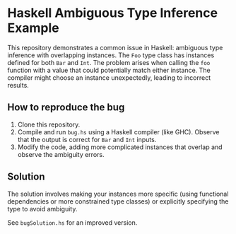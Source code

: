 # Haskell Ambiguous Type Inference Example

This repository demonstrates a common issue in Haskell: ambiguous type inference with overlapping instances. The `Foo` type class has instances defined for both `Bar` and `Int`. The problem arises when calling the `foo` function with a value that could potentially match either instance.  The compiler might choose an instance unexpectedly, leading to incorrect results.

## How to reproduce the bug

1. Clone this repository.
2. Compile and run `bug.hs` using a Haskell compiler (like GHC). Observe that the output is correct for `Bar` and `Int` inputs.
3. Modify the code, adding more complicated instances that overlap and observe the ambiguity errors.

## Solution

The solution involves making your instances more specific (using functional dependencies or more constrained type classes) or explicitly specifying the type to avoid ambiguity.

See `bugSolution.hs` for an improved version.